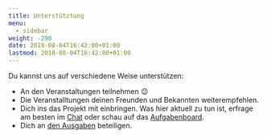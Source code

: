 ```yaml
---
title: Unterstütztung
menu:
  - sidebar
weight: -290
date: 2018-08-04T16:42:00+01:00
lastmod: 2018-08-04T16:42:00+01:00
---
```


Du kannst uns auf verschiedene Weise unterstützen:

* An den Veranstaltungen teilnehmen :wink:
* Die Veranstalltungen deinen Freunden und Bekannten weiterempfehlen.
* Dich ins das Projekt mit einbringen. Was hier aktuell zu tun ist, erfrage am besten im [Chat](https://riot.im/app/#/room/#JSinJena:matrix.org) oder schau auf das [Aufgabenboard](https://github.com/orgs/javascript-in-jena/projects/1).
* Dich an [den Ausgaben](https://opencollective.com/javascript-in-jena) beteiligen.
